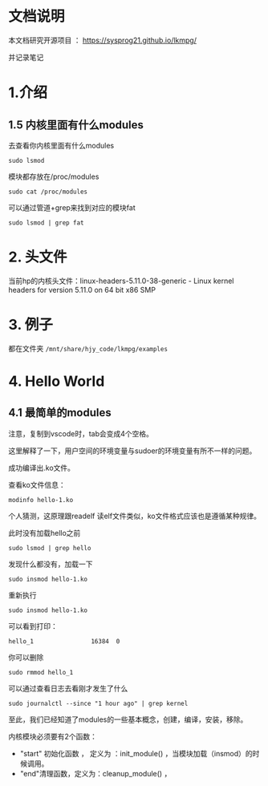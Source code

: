 # 文档说明

本文档研究开源项目 ： https://sysprog21.github.io/lkmpg/

并记录笔记

# 1.介绍

## 1.5 内核里面有什么modules

去查看你内核里面有什么modules

```shell
sudo lsmod
```

模块都存放在/proc/modules

```shell
sudo cat /proc/modules
```

可以通过管道+grep来找到对应的模块fat

```shell
sudo lsmod | grep fat 
```

# 2. 头文件

当前hp的内核头文件：linux-headers-5.11.0-38-generic - Linux kernel headers for version 5.11.0 on 64 bit x86 SMP


# 3. 例子

都在文件夹 `/mnt/share/hjy_code/lkmpg/examples`


# 4. Hello World 

## 4.1 最简单的modules

注意，复制到vscode时，tab会变成4个空格。

这里解释了一下，用户空间的环境变量与sudoer的环境变量有所不一样的问题。

成功编译出.ko文件。

查看ko文件信息：

```shell
modinfo hello-1.ko
```

个人猜测，这原理跟readelf 读elf文件类似，ko文件格式应该也是遵循某种规律。

此时没有加载hello之前

```shell
sudo lsmod | grep hello
```

发现什么都没有，加载一下

```shell
sudo insmod hello-1.ko
```

重新执行

```shell
sudo insmod hello-1.ko
```

可以看到打印：

```shell
hello_1                16384  0
```

你可以删除

```shell
sudo rmmod hello_1
```

可以通过查看日志去看刚才发生了什么

```shell
sudo journalctl --since "1 hour ago" | grep kernel
```


至此，我们已经知道了modules的一些基本概念，创建，编译，安装，移除。

内核模块必须要有2个函数：

- "start" 初始化函数 ， 定义为 ：init_module() ，当模块加载（insmod）的时候调用。
- "end"清理函数，定义为：cleanup_module() ，
